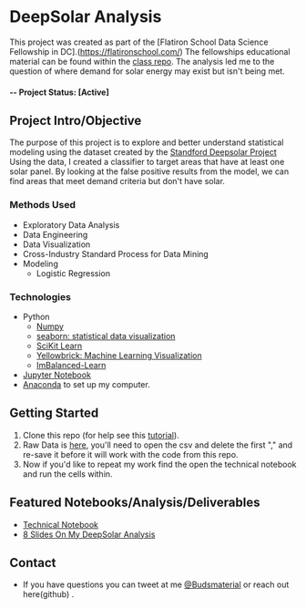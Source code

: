 # DeepSolar Analysis
This project was created as part of the [Flatiron School Data Science Fellowship in DC].(https://flatironschool.com/) The fellowships educational material can be found within the [class repo](https://github.com/learn-co-students/dc-ds-100719). The analysis led me to the question of where demand for solar energy may exist but isn't being met. 

#### -- Project Status: [Active]

## Project Intro/Objective
The purpose of this project is to explore and better understand statistical modeling using the dataset created by the [Standford Deepsolar Project](http://web.stanford.edu/group/deepsolar/home.html) Using the data, I created a classifier to target areas that have at least one solar panel. By looking at the false positive results from the model, we can find areas that meet demand criteria but don't have solar. 

### Methods Used
* Exploratory Data Analysis
* Data Engineering
* Data Visualization
* Cross-Industry Standard Process for Data Mining
* Modeling
  * Logistic Regression 

### Technologies
* Python
  * [Numpy](https://numpy.org/)
  * [seaborn: statistical data visualization](https://seaborn.pydata.org/)
  * [SciKit Learn](https://scikit-learn.org/stable/index.html)
  * [Yellowbrick: Machine Learning Visualization](https://www.scikit-yb.org/en/latest/index.html)
  * [ImBalanced-Learn](https://imbalanced-learn.readthedocs.io/)
* [Jupyter Notebook](https://jupyter.org/)
* [Anaconda](https://www.anaconda.com/) to set up my computer. 

## Getting Started

1. Clone this repo (for help see this [tutorial](https://help.github.com/articles/cloning-a-repository/)).
2. Raw Data is [here](http://web.stanford.edu/group/deepsolar/deepsolar_tract.csv), you'll need to open the csv and delete the first "," and re-save it before it will work with the code from this repo.
3. Now if you'd like to repeat my work find the open the technical notebook and run the cells within. 

## Featured Notebooks/Analysis/Deliverables
* [Technical Notebook](https://github.com/BudBernhard/DeepSolarAnalysis/blob/master/Technical_Notebook.ipynb)
* [8 Slides On My DeepSolar Analysis](https://github.com/BudBernhard/DeepSolarAnalysis/blob/master/Solar_Decisions.pdf)

## Contact
* If you have questions you can tweet at me [@Budsmaterial](https://twitter.com/BudsMaterial) or reach out here(github) .  
